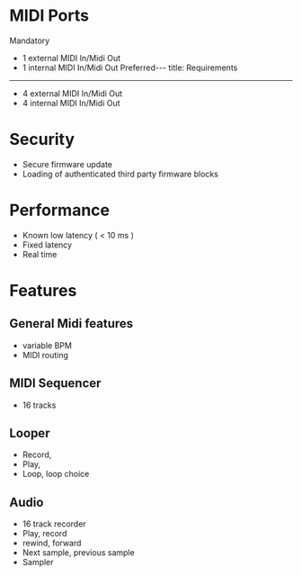 
# MIDI Ports
 Mandatory
 - 1 external MIDI In/Midi Out
 - 1 internal MIDI In/Midi Out
 Preferred---
title: Requirements
---
 - 4 external MIDI In/Midi Out
 - 4 internal MIDI In/Midi Out

# Security
 - Secure firmware update
 - Loading of authenticated third party firmware blocks

# Performance
 - Known low latency ( < 10 ms )
 - Fixed latency
 - Real time

# Features
## General Midi features
  - variable BPM
  - MIDI routing
## MIDI Sequencer
  - 16 tracks
## Looper
  - Record, 
  - Play,
  - Loop, loop choice
## Audio
  - 16 track recorder
  - Play, record
  - rewind, forward
  - Next sample, previous sample
  - Sampler 